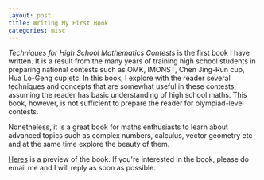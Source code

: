 ```yaml
---
layout: post
title: Writing My First Book
categories: misc
---
```


_Techniques for High School Mathematics Contests_ is the first book I have written. It is a result from the many years of training high school students in preparing national contests such as OMK, IMONST, Chen Jing-Run cup, Hua Lo-Geng cup etc. In this book, I explore with the reader several techniques and concepts that are somewhat useful in these contests, assuming the reader has basic understanding of high school maths. This book, however, is not sufficient to prepare the reader for olympiad-level contests. 

Nonetheless, it is a great book for maths enthusiasts to learn about advanced topics such as complex numbers, calculus, vector geometry etc and at the same time explore the beauty of them.

<a href="../downloads/Preview.pdf" download>Heres</a> is a preview of the book. If you're interested in the book, please do email me and I will reply as soon as possible.
